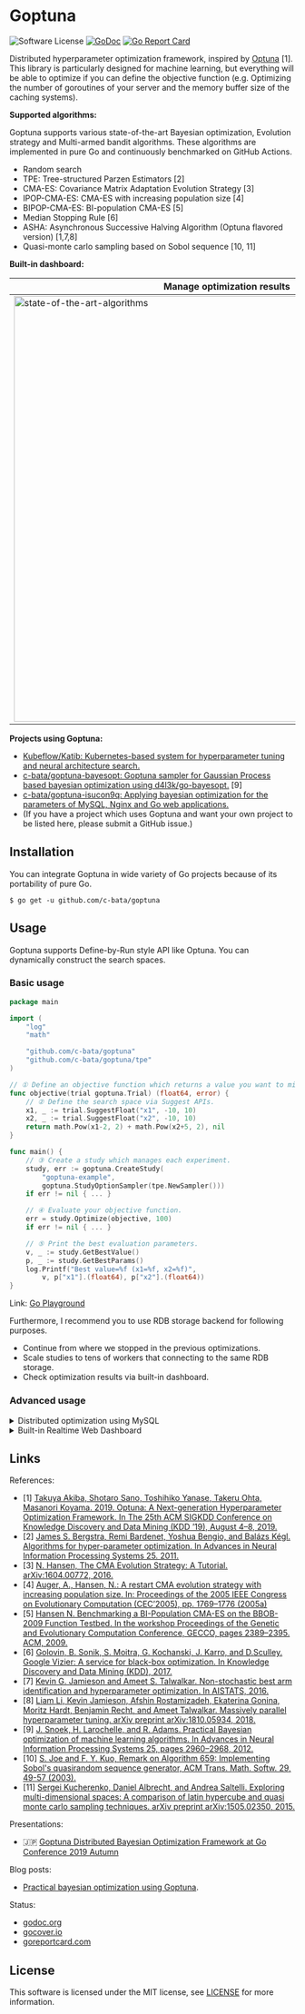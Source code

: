 # Goptuna

![Software License](https://img.shields.io/badge/license-MIT-brightgreen.svg?style=flat-square)
[![GoDoc](https://godoc.org/github.com/c-bata/goptuna?status.svg)](https://godoc.org/github.com/c-bata/goptuna)
[![Go Report Card](https://goreportcard.com/badge/github.com/c-bata/goptuna)](https://goreportcard.com/report/github.com/c-bata/goptuna)

Distributed hyperparameter optimization framework, inspired by [Optuna](https://github.com/optuna/optuna) [1].
This library is particularly designed for machine learning, but everything will be able to optimize if you can define the objective function
(e.g. Optimizing the number of goroutines of your server and the memory buffer size of the caching systems).

**Supported algorithms:**

Goptuna supports various state-of-the-art Bayesian optimization, Evolution strategy and Multi-armed bandit algorithms.
These algorithms are implemented in pure Go and continuously benchmarked on GitHub Actions.

* Random search
* TPE: Tree-structured Parzen Estimators [2]
* CMA-ES: Covariance Matrix Adaptation Evolution Strategy [3]
* IPOP-CMA-ES: CMA-ES with increasing population size [4]
* BIPOP-CMA-ES: BI-population CMA-ES [5]
* Median Stopping Rule [6]
* ASHA: Asynchronous Successive Halving Algorithm (Optuna flavored version) [1,7,8]
* Quasi-monte carlo sampling based on Sobol sequence [10, 11]

**Built-in dashboard:**

| Manage optimization results | Interactive live-updating graphs |
| --------------------------- | -------------------------------- |
| <img width="750" alt="state-of-the-art-algorithms" src="https://user-images.githubusercontent.com/5564044/97099702-4107be80-16cf-11eb-9d97-f5ceec98ce52.gif"> | <img width="750" alt="visualization" src="https://user-images.githubusercontent.com/5564044/97099797-66e19300-16d0-11eb-826c-6977e3941fb0.gif"> |

**Projects using Goptuna:**

* [Kubeflow/Katib: Kubernetes-based system for hyperparameter tuning and neural architecture search.](https://github.com/kubeflow/katib)
* [c-bata/goptuna-bayesopt: Goptuna sampler for Gaussian Process based bayesian optimization using d4l3k/go-bayesopt.](https://github.com/c-bata/goptuna-bayesopt) [9]
* [c-bata/goptuna-isucon9q: Applying bayesian optimization for the parameters of MySQL, Nginx and Go web applications.](https://github.com/c-bata/goptuna-isucon9q)
* (If you have a project which uses Goptuna and want your own project to be listed here, please submit a GitHub issue.)


## Installation

You can integrate Goptuna in wide variety of Go projects because of its portability of pure Go.

```console
$ go get -u github.com/c-bata/goptuna
```

## Usage

Goptuna supports Define-by-Run style API like Optuna.
You can dynamically construct the search spaces.

### Basic usage

```go
package main

import (
    "log"
    "math"

    "github.com/c-bata/goptuna"
    "github.com/c-bata/goptuna/tpe"
)

// ① Define an objective function which returns a value you want to minimize.
func objective(trial goptuna.Trial) (float64, error) {
    // ② Define the search space via Suggest APIs.
    x1, _ := trial.SuggestFloat("x1", -10, 10)
    x2, _ := trial.SuggestFloat("x2", -10, 10)
    return math.Pow(x1-2, 2) + math.Pow(x2+5, 2), nil
}

func main() {
    // ③ Create a study which manages each experiment.
    study, err := goptuna.CreateStudy(
        "goptuna-example",
        goptuna.StudyOptionSampler(tpe.NewSampler()))
    if err != nil { ... }

    // ④ Evaluate your objective function.
    err = study.Optimize(objective, 100)
    if err != nil { ... }

    // ⑤ Print the best evaluation parameters.
    v, _ := study.GetBestValue()
    p, _ := study.GetBestParams()
    log.Printf("Best value=%f (x1=%f, x2=%f)",
        v, p["x1"].(float64), p["x2"].(float64))
}
```

Link: [Go Playground](https://play.golang.org/p/y95gek9UTPM)

Furthermore, I recommend you to use RDB storage backend for following purposes.

* Continue from where we stopped in the previous optimizations.
* Scale studies to tens of workers that connecting to the same RDB storage.
* Check optimization results via built-in dashboard.

### Advanced usage

<details>

<summary>Distributed optimization using MySQL</summary>

There is no complicated setup to use RDB storage backend.
First, setup MySQL server like following to share the optimization result.

```console
$ docker pull mysql:8.0
$ docker run \
  -d \
  --rm \
  -p 3306:3306 \
  --mount type=volume,src=mysql,dst=/etc/mysql/conf.d \
  -e MYSQL_USER=goptuna \
  -e MYSQL_DATABASE=goptuna \
  -e MYSQL_PASSWORD=password \
  -e MYSQL_ALLOW_EMPTY_PASSWORD=yes \
  --name goptuna-mysql \
  mysql:8.0
```

Then, create a study object using goptuna CLI.

```console
$ goptuna create-study --storage mysql://goptuna:password@localhost:3306/yourdb --study yourstudy
yourstudy
```

```mysql
$ mysql --host 127.0.0.1 --port 3306 --user goptuna -ppassword -e "SELECT * FROM studies;"
+----------+------------+-----------+
| study_id | study_name | direction |
+----------+------------+-----------+
|        1 | yourstudy  | MINIMIZE  |
+----------+------------+-----------+
1 row in set (0.00 sec)
```

Finally, run the Goptuna workers which contains following code.
You can execute distributed optimization by just executing this script from multiple server instances.

```go
package main

import ...

func main() {
    db, _ := gorm.Open(mysql.Open("goptuna:password@tcp(localhost:3306)/yourdb?parseTime=true"), &gorm.Config{
        Logger: logger.Default.LogMode(logger.Silent),
    })
    storage := rdb.NewStorage(db)
    defer db.Close()

    study, _ := goptuna.LoadStudy(
        "yourstudy",
        goptuna.StudyOptionStorage(storage),
        ...,
    )
    _ = study.Optimize(objective, 50)
    ...
}
```

Full source code is available [here](./_examples/simple_rdb/main.go).

</details>

<details>

<summary>Built-in Realtime Web Dashboard</summary>

You can check optimization results by built-in web dashboard.

SQLite3:

```console
$ goptuna dashboard --storage sqlite:///example.db
```

MySQL:

```console
$ goptuna dashboard --storage mysql://goptuna:password@127.0.0.1:3306/yourdb
```

![goptuna dashboard](https://user-images.githubusercontent.com/5564044/96722047-e7aa4180-13e7-11eb-9f56-99a3ca7c6d35.gif)

[Shell script to reproduce this](./_examples/simple_rdb/check_mysql.sh) (SQLite3 version is [here](./_examples/simple_rdb/check_sqlite3.sh)).

</details>


## Links

References:

* [1] [Takuya Akiba, Shotaro Sano, Toshihiko Yanase, Takeru Ohta, Masanori Koyama. 2019. Optuna: A Next-generation Hyperparameter Optimization Framework. In The 25th ACM SIGKDD Conference on Knowledge Discovery and Data Mining (KDD ’19), August 4–8, 2019.](https://dl.acm.org/citation.cfm?id=3330701)
* [2] [James S. Bergstra, Remi Bardenet, Yoshua Bengio, and Balázs Kégl. Algorithms for hyper-parameter optimization. In Advances in Neural Information Processing Systems 25. 2011.](https://papers.nips.cc/paper/4443-algorithms-for-hyper-parameter-optimization.pdf)
* [3] [N. Hansen, The CMA Evolution Strategy: A Tutorial. arXiv:1604.00772, 2016.](https://arxiv.org/abs/1604.00772)
* [4] [Auger, A., Hansen, N.: A restart CMA evolution strategy with increasing population size. In: Proceedings of the 2005 IEEE Congress on Evolutionary Computation (CEC’2005), pp. 1769–1776 (2005a)](https://sci2s.ugr.es/sites/default/files/files/TematicWebSites/EAMHCO/contributionsCEC05/auger05ARCMA.pdf)
* [5] [Hansen N. Benchmarking a BI-Population CMA-ES on the BBOB-2009 Function Testbed. In the workshop Proceedings of the Genetic and Evolutionary Computation Conference, GECCO, pages 2389–2395. ACM, 2009.](https://hal.inria.fr/inria-00382093/document)
* [6] [Golovin, B. Sonik, S. Moitra, G. Kochanski, J. Karro, and D.Sculley. Google Vizier: A service for black-box optimization. In Knowledge Discovery and Data Mining (KDD), 2017.](http://www.kdd.org/kdd2017/papers/view/google-vizier-a-service-for-black-box-optimization)
* [7] [Kevin G. Jamieson and Ameet S. Talwalkar. Non-stochastic best arm identification and hyperparameter optimization. In AISTATS, 2016.](http://proceedings.mlr.press/v51/jamieson16.pdf)
* [8] [Liam Li, Kevin Jamieson, Afshin Rostamizadeh, Ekaterina Gonina, Moritz Hardt, Benjamin Recht, and Ameet Talwalkar. Massively parallel hyperparameter tuning. arXiv preprint arXiv:1810.05934, 2018.](https://arxiv.org/abs/1810.05934)
* [9] [J. Snoek, H. Larochelle, and R. Adams. Practical Bayesian optimization of machine learning algorithms. In Advances in Neural Information Processing Systems 25, pages 2960–2968, 2012.](https://arxiv.org/abs/1206.2944)
* [10] [S. Joe and F. Y. Kuo, Remark on Algorithm 659: Implementing Sobol's quasirandom sequence generator, ACM Trans. Math. Softw. 29, 49-57 (2003).](https://dl.acm.org/doi/10.1145/641876.641879)
* [11] [Sergei Kucherenko, Daniel Albrecht, and Andrea Saltelli. Exploring multi-dimensional spaces: A comparison of latin hypercube and quasi monte carlo sampling techniques. arXiv preprint arXiv:1505.02350, 2015.](https://arxiv.org/abs/1505.02350)

Presentations:

* :jp: [Goptuna Distributed Bayesian Optimization Framework at Go Conference 2019 Autumn](https://www.slideshare.net/c-bata/goptuna-distributed-bayesian-optimization-framework-at-go-conference-2019-autumn-187538495)

Blog posts:

* [Practical bayesian optimization using Goptuna](https://medium.com/@c_bata_/practical-bayesian-optimization-in-go-using-goptuna-edf97195fcb5).

Status:

* [godoc.org](http://godoc.org/github.com/c-bata/goptuna)
* [gocover.io](https://gocover.io/github.com/c-bata/goptuna)
* [goreportcard.com](https://goreportcard.com/report/github.com/c-bata/goptuna)

## License

This software is licensed under the MIT license, see [LICENSE](./LICENSE) for more information.
